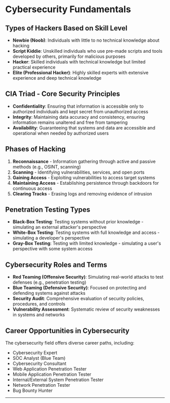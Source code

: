 # Cybersecurity Fundamentals

## Types of Hackers Based on Skill Level

- **Newbie (Noob)**: Individuals with little to no technical knowledge about hacking
- **Script Kiddie**: Unskilled individuals who use pre-made scripts and tools developed by others, primarily for malicious purposes
- **Hacker**: Skilled individuals with technical knowledge but limited practical experience
- **Elite (Professional Hacker)**: Highly skilled experts with extensive experience and deep technical knowledge

## CIA Triad - Core Security Principles

- **Confidentiality**: Ensuring that information is accessible only to authorized individuals and kept secret from unauthorized access
- **Integrity**: Maintaining data accuracy and consistency, ensuring information remains unaltered and free from tampering
- **Availability**: Guaranteeing that systems and data are accessible and operational when needed by authorized users

## Phases of Hacking

1. **Reconnaissance** - Information gathering through active and passive methods (e.g., OSINT, scanning)
2. **Scanning** - Identifying vulnerabilities, services, and open ports
3. **Gaining Access** - Exploiting vulnerabilities to access target systems
4. **Maintaining Access** - Establishing persistence through backdoors for continuous access
5. **Clearing Tracks** - Erasing logs and removing evidence of intrusion

## Penetration Testing Types

- **Black-Box Testing**: Testing systems without prior knowledge - simulating an external attacker's perspective
- **White-Box Testing**: Testing systems with full knowledge and access - simulating a developer's perspective
- **Gray-Box Testing**: Testing with limited knowledge - simulating a user's perspective with some system access

## Cybersecurity Roles and Terms

- **Red Teaming (Offensive Security)**: Simulating real-world attacks to test defenses (e.g., penetration testing)
- **Blue Teaming (Defensive Security)**: Focused on protecting and defending systems against attacks
- **Security Audit**: Comprehensive evaluation of security policies, procedures, and controls
- **Vulnerability Assessment**: Systematic review of security weaknesses in systems and networks

## Career Opportunities in Cybersecurity

The cybersecurity field offers diverse career paths, including:

- Cybersecurity Expert
- SOC Analyst (Blue Team)
- Cybersecurity Consultant
- Web Application Penetration Tester
- Mobile Application Penetration Tester
- Internal/External System Penetration Tester
- Network Penetration Tester
- Bug Bounty Hunter

---


